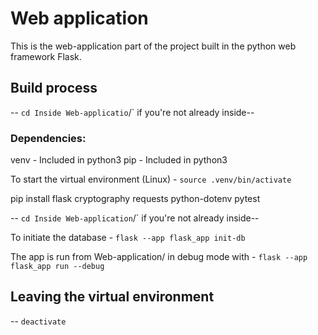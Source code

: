 # Web application

This is the web-application part of the project built in the python web framework Flask.


## Build process

-- `cd Inside Web-applicatio`/` if you're not already inside--

### Dependencies:
venv - Included in python3
pip - Included in python3

To start the virtual environment (Linux) - `source .venv/bin/activate`

pip install flask cryptography requests python-dotenv pytest 

-- `cd Inside Web-application`/` if you're not already inside--

To initiate the database - `flask --app flask_app init-db`

The app is run from Web-application/ in debug mode with  - `flask --app flask_app run --debug`

## Leaving the virtual environment
-- `deactivate`